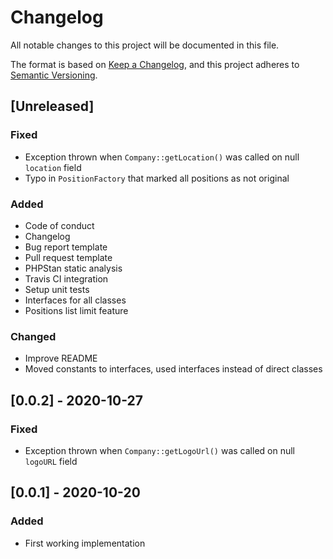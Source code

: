 # Changelog

All notable changes to this project will be documented in this file.

The format is based on [Keep a Changelog](https://keepachangelog.com/en/1.0.0/),
and this project adheres to [Semantic Versioning](https://semver.org/spec/v2.0.0.html).

## [Unreleased]

### Fixed

- Exception thrown when `Company::getLocation()` was called on null `location` field
- Typo in `PositionFactory` that marked all positions as not original

### Added

- Code of conduct
- Changelog
- Bug report template
- Pull request template
- PHPStan static analysis
- Travis CI integration
- Setup unit tests
- Interfaces for all classes
- Positions list limit feature

### Changed

- Improve README
- Moved constants to interfaces, used interfaces instead of direct classes

## [0.0.2] - 2020-10-27

### Fixed

- Exception thrown when `Company::getLogoUrl()` was called on null `logoURL` field

## [0.0.1] - 2020-10-20

### Added

- First working implementation